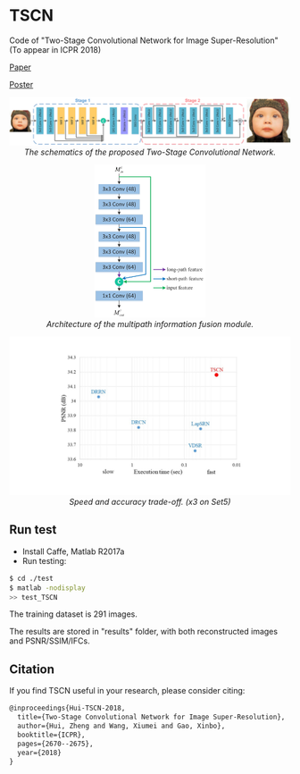 # TSCN <br />
Code of "Two-Stage Convolutional Network for Image Super-Resolution" (To appear in ICPR 2018)

[Paper](files/TSCN.pdf)

[Poster](files/icpr18_poster.pdf)

<p align="center">
    <img src="files/pipeline.jpg" width="800"> <br />
    <em> The schematics of the proposed Two-Stage Convolutional Network. </em>
</p>
<p align="center">
    <img src="files/MIF.jpg" width="200"> <br />
    <em> Architecture of the multipath information fusion module. </em>
</p>
<p align="center">
    <img src="files/execution_time.jpg" width="640"> <br />
    <em> Speed and accuracy trade-off. (x3 on Set5) </em>
</p>

## Run test

* Install Caffe, Matlab R2017a
* Run testing:
```bash
$ cd ./test
$ matlab -nodisplay
>> test_TSCN
```
The training dataset is 291 images.

The results are stored in "results" folder, with both reconstructed images and PSNR/SSIM/IFCs.

## Citation

If you find TSCN useful in your research, please consider citing:

```
@inproceedings{Hui-TSCN-2018,
  title={Two-Stage Convolutional Network for Image Super-Resolution},
  author={Hui, Zheng and Wang, Xiumei and Gao, Xinbo},
  booktitle={ICPR},
  pages={2670--2675},
  year={2018}
}
```
